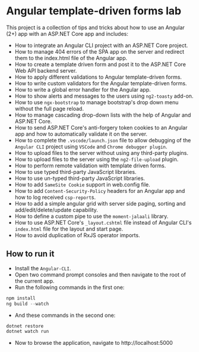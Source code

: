 Angular template-driven forms lab
==========================

This project is a collection of tips and tricks about how to use an Angular (2+) app with an ASP.NET Core app and includes:

- How to integrate an Angular CLI project with an ASP.NET Core project.
- How to manage 404 errors of the SPA app on the server and redirect them to the index.html file of the Angular app.
- How to create a template driven form and post it to the ASP.NET Core Web API backend server.
- How to apply different validations to Angular template-driven forms.
- How to write custom validators for the Angular template-driven forms.
- How to write a global error handler for the Angular app.
- How to show alerts and messages to the users using `ng2-toasty` add-on.
- How to use `ngx-bootstrap` to manage bootstrap's drop down menu without the full page reload.
- How to manage cascading drop-down lists with the help of Angular and ASP.NET Core.
- How to send ASP.NET Core's anti-forgery token cookies to an Angular app and how to automatically validate it on the server.
- How to complete the `.vscode/launch.json` file to allow debugging of the `Angular CLI` project using `VSCode` and `Chrome debugger plugin`.
- How to upload files to the server without using any third-party plugins.
- How to upload files to the server using the `ng2-file-upload` plugin.
- How to perform remote validation with template driven forms.
- How to use typed third-party JavaScript libraries.
- How to use un-typed third-party JavaScript libraries.
- How to add `SameSite Cookie` support in web.config file.
- How to add `Content-Security-Policy` headers for an Angular app and how to log received `csp-report`s.
- How to add a simple angular grid with server side paging, sorting and add/edit/delete/update capability.
- How to define a custom pipe to use the `moment-jalaali` library.
- How to use ASP.NET Core's `_layout.cshtml` file instead of Angular CLI's `index.html` file for the layout and start page.
- How to avoid duplication of RxJS operator imports.

How to run it
-------------

- Install the `Angular-CLI`.
- Open two command prompt consoles and then navigate to the root of the current app.
- Run the following commands in the first one:

```PowerShell
npm install
ng build --watch
```

- And these commands in the second one:

```PowerShell
dotnet restore
dotnet watch run
```

- Now to browse the application, navigate to http://localhost:5000
